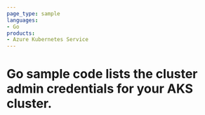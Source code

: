 ```yaml
---
page_type: sample
languages:
- Go
products:
- Azure Kubernetes Service
---
```



# Go sample code lists the cluster admin credentials for your AKS cluster.
